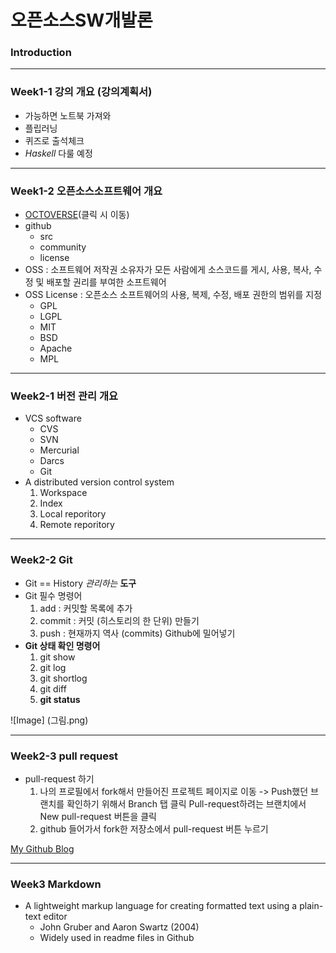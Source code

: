 
# **오픈소스SW개발론**

### Introduction
-------------
### Week1-1 강의 개요 (강의계획서)
* 가능하면 노트북 가져와
* 플립러닝
* 퀴즈로 출석체크
* _Haskell_ 다룰 예정

-------------
### Week1-2 오픈소스소프트웨어 개요
* [OCTOVERSE](https://octoverse.github.com/)(클릭 시 이동)
* github
  * src
  * community
  * license
* OSS : 소프트웨어 저작권 소유자가 모든 사람에게 소스코드를 게시, 사용, 복사, 수정 및 배포할 권리를 부여한 소프트웨어
* OSS License : 오픈소스 소프트웨어의 사용, 복제, 수정, 배포 권한의 범위를 지정
  * GPL
  * LGPL
  * MIT
  * BSD
  * Apache
  * MPL

-------------
### Week2-1 버전 관리 개요
* VCS software
  * CVS
  * SVN
  * Mercurial
  * Darcs
  * Git
* A distributed version control system
  1. Workspace
  2. Index
  3. Local reporitory
  4. Remote reporitory

-------------
### Week2-2 Git
* Git == History _관리하는_ **도구**
* Git 필수 명령어
  1. add : 커밋할 목록에 추가
  2. commit : 커밋 (히스토리의 한 단위) 만들기
  3. push : 현재까지 역사 (commits) Github에 밀어넣기
* **Git 상태 확인 명령어** 
  1. git show
  2. git log
  3. git shortlog
  4. git diff
  5. **git status**

![Image] (그림.png)

-------------
### Week2-3 pull request
* pull-request 하기
  1. 나의 프로필에서 fork해서 만들어진 프로젝트 페이지로 이동 -> Push했던 브랜치를 확인하기 위해서 Branch 탭 클릭 Pull-request하려는 브랜치에서 New pull-request 버튼을 클릭
  2. github 들어가서 fork한 저장소에서 pull-request 버튼 누르기

[My Github Blog](https://github.com/spring-is-me)

-------------
### Week3     Markdown
* A lightweight markup language for creating formatted text using a plain-text editor
  * John Gruber and Aaron Swartz (2004)
  * Widely used in readme files in Github

